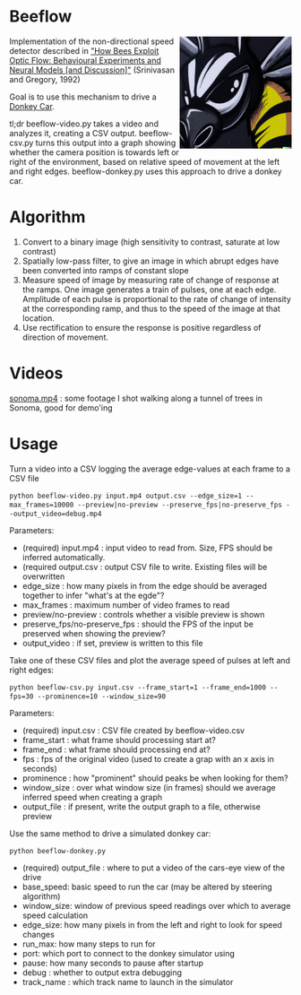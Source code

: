 # Beeflow

<img src="assets/beedonkey.png" width="200" align="right" alt="Snarling half-bee, half-donkey" padding="20px"/>

Implementation of the non-directional speed detector described in ["How Bees Exploit Optic Flow: Behavioural Experiments and Neural Models [and Discussion]"](https://www.jstor.org/stable/57057) (Srinivasan and Gregory, 1992)

Goal is to use this mechanism to drive a [Donkey Car](https://docs.donkeycar.com).

tl;dr beeflow-video.py takes a video and analyzes it, creating a CSV output. beeflow-csv.py turns this output into a graph showing whether the camera position is towards left or right of the environment, based on relative speed of movement at the left and right edges. beeflow-donkey.py uses this approach to drive a donkey car.

# Algorithm

1. Convert to a binary image (high sensitivity to contrast, saturate at low contrast)
2. Spatially low-pass filter, to give an image in which abrupt edges have been converted into ramps of constant slope
3. Measure speed of image by measuring rate of change of response at the ramps. One image generates a train of pulses, one at each edge. Amplitude of each pulse is proportional to the rate of change of intensity at the corresponding ramp, and thus to the speed of the image at that location.
4. Use rectification to ensure the response is positive regardless of direction of movement.

# Videos

[sonoma.mp4](https://drive.google.com/file/d/1pS__zMrgDUPZOpNc8RTeaN6jJbX48iaD/view?usp=sharing) : some footage I shot walking along a tunnel of trees in Sonoma, good for demo'ing

# Usage

Turn a video into a CSV logging the average edge-values at each frame to a CSV file

```
python beeflow-video.py input.mp4 output.csv --edge_size=1 --max_frames=10000 --preview|no-preview --preserve_fps|no-preserve_fps --output_video=debug.mp4
```

Parameters:
- (required) input.mp4 : input video to read from. Size, FPS should be inferred automatically.
- (required output.csv : output CSV file to write. Existing files will be overwritten
- edge_size : how many pixels in from the edge should be averaged together to infer "what's at the egde"?
- max_frames : maximum number of video frames to read
- preview/no-preview : controls whether a visible preview is shown
- preserve_fps/no-preserve_fps : should the FPS of the input be preserved when showing the preview?
- output_video : if set, preview is written to this file


Take one of these CSV files and plot the average speed of pulses at left and right edges:

```
python beeflow-csv.py input.csv --frame_start=1 --frame_end=1000 --fps=30 --prominence=10 --window_size=90
```

Parameters:
- (required) input.csv : CSV file created by beeflow-video.csv
- frame_start : what frame should processing start at?
- frame_end : what frame should processing end at?
- fps : fps of the original video (used to create a grap with an x axis in seconds)
- prominence : how "prominent" should peaks be when looking for them?
- window_size : over what window size (in frames) should we average inferred speed when creating a graph
- output_file : if present, write the output graph to a file, otherwise preview


Use the same method to drive a simulated donkey car:

```
python beeflow-donkey.py
```

- (required) output_file : where to put a video of the cars-eye view of the drive
- base_speed: basic speed to run the car (may be altered by steering algorithm)
- window_size: window of previous speed readings over which to average speed calculation
- edge_size: how many pixels in from the left and right to look for speed changes
- run_max: how many steps to run for
- port: which port to connect to the donkey simulator using
- pause: how many seconds to pause after startup
- debug : whether to output extra debugging
- track_name : which track name to launch in the simulator

